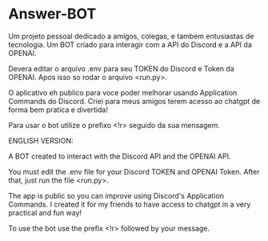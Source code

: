 # Answer-BOT
Um projeto pessoal dedicado a amigos, colegas, e tambem entusiastas de tecnologia.
Um BOT criado para interagir com a API do Discord e a API da OPENAI.

Devera editar o arquivo .env para seu TOKEN do Discord e Token da OPENAI.
Apos isso so rodar o arquivo <run.py>.

O aplicativo eh publico para voce poder melhorar usando Application Commands do Discord.
Criei para meus amigos terem acesso ao chatgpt de forma bem pratica e divertida!

Para usar o bot utilize o prefixo <!r> seguido da sua mensagem. 

ENGLISH VERSION: 

A BOT created to interact with the Discord API and the OPENAI API.

You must edit the .env file for your Discord TOKEN and OPENAI Token. After that, just run the file <run.py>.

The app is public so you can improve using Discord's Application Commands. I created it for my friends to have access to chatgpt in a very practical and fun way!

To use the bot use the prefix <!r> followed by your message.

